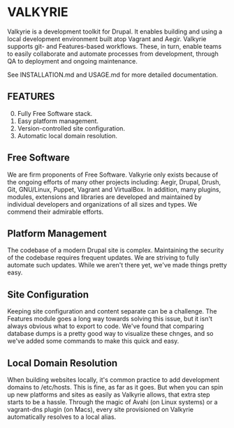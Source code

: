 VALKYRIE
========

Valkyrie is a development toolkit for Drupal. It enables building and using a
local development environment built atop Vagrant and Aegir. Valkyrie supports
git- and Features-based workflows. These, in turn, enable teams to easily
collaborate and automate processes from development, through QA to deployment
and ongoing maintenance.

See INSTALLATION.md and USAGE.md for more detailed documentation.


FEATURES
--------

0. Fully Free Software stack.
1. Easy platform management.
2. Version-controlled site configuration.
3. Automatic local domain resolution.


Free Software
-------------

We are firm proponents of Free Software. Valkyrie only exists because of the
ongoing efforts of many other projects including: Aegir, Drupal, Drush, Git,
GNU/Linux, Puppet, Vagrant and VirtualBox. In addition, many plugins, modules,
extensions and libraries are developed and maintained by individual developers
and organizations of all sizes and types. We commend their admirable efforts.


Platform Management
-------------------

The codebase of a modern Drupal site is complex. Maintaining the security
of the codebase requires frequent updates. We are striving to fully automate
such updates. While we aren't there yet, we've made things pretty easy.


Site Configuration
------------------

Keeping site configuration and content separate can be a challenge. The
Features module goes a long way towards solving this issue, but it isn't always
obvious what to export to code. We've found that comparing database dumps is a
pretty good way to visualize these chnges, and so we've added some commands to
make this quick and easy.


Local Domain Resolution
-----------------------

When building websites locally, it's common practice to add development domains
to /etc/hosts. This is fine, as far as it goes. But when you can spin up new
platforms and sites as easily as Valkyrie allows, that extra step starts to be
a hassle. Through the magic of Avahi (on Linux systems) or a vagrant-dns plugin (on
Macs), every site provisioned on Valkyrie automatically resolves to a local alias.
